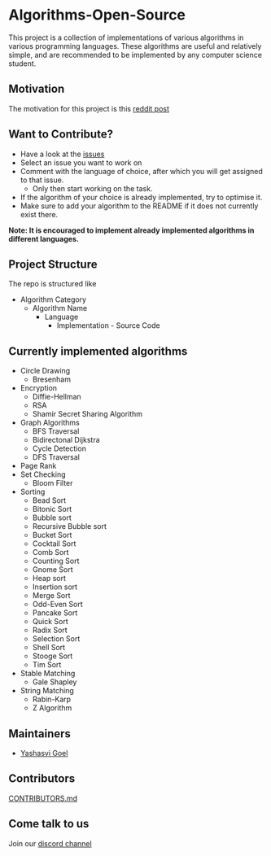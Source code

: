 # Algorithms-Open-Source

This project is a collection of implementations of various algorithms in various programming languages. These algorithms are useful and relatively simple, and are recommended to be implemented by any computer science student.  

## Motivation
The motivation for this project is this [reddit post]( https://www.reddit.com/r/compsci/comments/fuaudc/10_algorithms_every_computer_science_student_must/)  

## Want to Contribute?

- Have a look at the [issues](https://github.com/yashasvi-goel/Algorithms-Open-Source/issues)
- Select an issue you want to work on
- Comment with the language of choice, after which you will get assigned to that issue.
    + Only then start working on the task.
- If the algorithm of your choice is already implemented, try to optimise it.
- Make sure to add your algorithm to the README if it does not currently exist there.

**Note: It is encouraged to implement already implemented algorithms in different languages.**  

## Project Structure

The repo is structured like

- Algorithm Category
    + Algorithm Name
        - Language 
            - Implementation - Source Code

## Currently implemented algorithms
- Circle Drawing
    + Bresenham
- Encryption
    + Diffie-Hellman
    + RSA
    + Shamir Secret Sharing Algorithm
- Graph Algorithms
    + BFS Traversal
    + Bidirectonal Dijkstra
    + Cycle Detection
    + DFS Traversal
- Page Rank
- Set Checking
    + Bloom Filter
- Sorting
    + Bead Sort
    + Bitonic Sort
    + Bubble sort
    + Recursive Bubble sort
    + Bucket Sort
    + Cocktail Sort
    + Comb Sort
    + Counting Sort
    + Gnome Sort
    + Heap sort
    + Insertion sort
    + Merge Sort
    + Odd-Even Sort
    + Pancake Sort
    + Quick Sort
    + Radix Sort
    + Selection Sort
    + Shell Sort
    + Stooge Sort
    + Tim Sort
- Stable Matching
    + Gale Shapley
- String Matching
    + Rabin-Karp
    + Z Algorithm


## Maintainers
- [Yashasvi Goel](https://github.com/yashasvi-goel)

## Contributors
[CONTRIBUTORS.md](https://github.com/yashasvi-goel/Algorithms-Open-Source/blob/master/CONTRIBUTORS.md)

## Come talk to us

Join our [discord channel](https://discord.gg/ZMGujRk)
